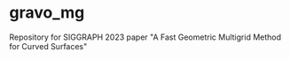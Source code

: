 # gravo_mg
Repository for SIGGRAPH 2023 paper "A Fast Geometric Multigrid Method for Curved Surfaces"
